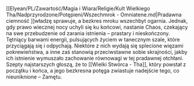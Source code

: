 [[Elyean/PL/Zawartość/Magia i Wiara/Religie/Kult Wielkiego Tha/Nadprzyrodzone/Potępieni/Wszechmrok - Omniatene.md|Pradawna ciemność ]]władzę sprawuje, a bezkres mroku wszechbyt ogarnia. Jednak, gdy prawo wiecznej nocy uchyli się ku końcowi, nastanie Chaos, czekający na swe przebudzenie od zarania istnienia – prastary i nieskończony. Tętniący barwami energii, pulsujących życiem w tanecznym szale, które przyciągają się i odpychają.
Niektóre z nich wydają się splecione więzami pokrewieństwa, a inne zaś stanowią przeciwstawne sobie skrajności, jakby ich istnienie wymuszało zachowanie równowagi w tej pradawnej otchłani.
Szepty najstarszych głoszą, że to [[Wielki Stwórca - Tha]], który powstał z początku i końca, a jego bezkresna potęga zwiastuje nadejście tego, co nieuniknione – Zamętu.
